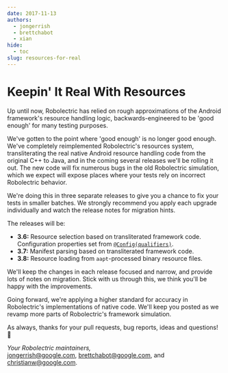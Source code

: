 ```yaml
---
date: 2017-11-13
authors:
  - jongerrish
  - brettchabot
  - xian
hide:
  - toc
slug: resources-for-real
---
```


# Keepin' It Real With Resources

Up until now, Robolectric has relied on rough approximations of the Android framework's resource handling logic, backwards-engineered to be 'good enough' for many testing purposes.

We've gotten to the point where 'good enough' is no longer good enough. We've completely reimplemented Robolectric's resources system, transliterating the real native Android resource handling code from the original C++ to Java, and in the coming several releases we'll be rolling it out. The new code will fix numerous bugs in the old Robolectric simulation, which we expect will expose places where your tests rely on incorrect Robolectric behavior.

We're doing this in three separate releases to give you a chance to fix your tests in smaller batches. We strongly recommend you apply each upgrade individually and watch the release notes for migration hints.

The releases will be:

- **3.6:** Resource selection based on transliterated framework code. Configuration properties set from [`@Config(qualifiers)`](../../device-configuration.md).
- **3.7:** Manifest parsing based on transliterated framework code.
- **3.8:** Resource loading from `aapt`-processed binary resource files.

We'll keep the changes in each release focused and narrow, and provide lots of notes on migration. Stick with us through this, we think you'll be happy with the improvements.

Going forward, we're applying a higher standard for accuracy in Robolectric's implementations of native code. We'll keep you posted as we revamp more parts of Robolectric's framework simulation.

As always, thanks for your pull requests, bug reports, ideas and questions! &#x1f4af;

_Your Robolectric maintainers,_
<br/>
[jongerrish@google.com](mailto:jongerrish@google.com), [brettchabot@google.com](mailto:brettchabot@google.com), and [christianw@google.com](mailto:christianw@google.com).
